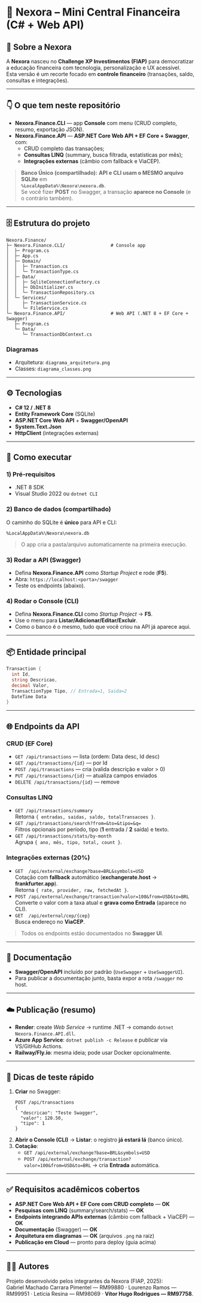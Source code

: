 # 💜 Nexora – Mini Central Financeira (C# + Web API)

## 📖 Sobre a Nexora
A **Nexora** nasceu no **Challenge XP Investimentos (FIAP)** para democratizar a educação financeira com tecnologia, personalização e UX acessível.  
Esta versão é um recorte focado em **controle financeiro** (transações, saldo, consultas e integrações).

---

## 👇 O que tem neste repositório
- **Nexora.Finance.CLI** — app **Console** com menu (CRUD completo, resumo, exportação JSON).
- **Nexora.Finance.API** — **ASP.NET Core Web API + EF Core + Swagger**, com:
  - CRUD completo das transações;
  - **Consultas LINQ** (summary, busca filtrada, estatísticas por mês);
  - **Integrações externas** (câmbio com fallback e ViaCEP).

> **Banco Único (compartilhado):** **API e CLI usam o MESMO arquivo SQLite** em  
> **`%LocalAppData%\Nexora\nexora.db`**.  
> Se você fizer **POST** no Swagger, a transação **aparece no Console** (e o contrário também).

---

## 🗄️ Estrutura do projeto

```plaintext
Nexora.Finance/
├─ Nexora.Finance.CLI/                 # Console app
│  ├─ Program.cs
│  ├─ App.cs
│  ├─ Domain/
│  │  ├─ Transaction.cs
│  │  └─ TransactionType.cs
│  ├─ Data/
│  │  ├─ SqliteConnectionFactory.cs
│  │  ├─ DbInitializer.cs
│  │  └─ TransactionRepository.cs
│  └─ Services/
│     ├─ TransactionService.cs
│     └─ FileService.cs
└─ Nexora.Finance.API/                 # Web API (.NET 8 + EF Core + Swagger)
   ├─ Program.cs
   └─ Data/
      └─ TransactionDbContext.cs
```

### Diagramas
- Arquitetura: `diagrama_arquitetura.png`  
- Classes: `diagrama_classes.png`

---

## ⚙️ Tecnologias
- **C# 12 / .NET 8**
- **Entity Framework Core** (SQLite)
- **ASP.NET Core Web API** + **Swagger/OpenAPI**
- **System.Text.Json**
- **HttpClient** (integrações externas)

---

## 🚀 Como executar

### 1) Pré-requisitos
- .NET 8 SDK  
- Visual Studio 2022 ou `dotnet CLI`

### 2) Banco de dados (compartilhado)
O caminho do SQLite é **único** para API e CLI:
```
%LocalAppData%\Nexora\nexora.db
```
> O app cria a pasta/arquivo automaticamente na primeira execução.

### 3) Rodar a **API** (Swagger)
- Defina **Nexora.Finance.API** como *Startup Project* e rode (**F5**).  
- Abra: `https://localhost:<porta>/swagger`  
- Teste os endpoints (abaixo).

### 4) Rodar o **Console (CLI)**
- Defina **Nexora.Finance.CLI** como *Startup Project* → **F5**.  
- Use o menu para **Listar/Adicionar/Editar/Excluir**.  
- Como o banco é o mesmo, tudo que você criou na API já aparece aqui.

---

## 📦 Entidade principal

```csharp
Transaction {
  int Id,
  string Descricao,
  decimal Valor,
  TransactionType Tipo, // Entrada=1, Saida=2
  DateTime Data
}
```

---

## 🌐 Endpoints da API

### CRUD (EF Core)
- `GET /api/transactions` — lista (ordem: Data desc, Id desc)  
- `GET /api/transactions/{id}` — por Id  
- `POST /api/transactions` — cria (valida descrição e valor > 0)  
- `PUT /api/transactions/{id}` — atualiza campos enviados  
- `DELETE /api/transactions/{id}` — remove

### Consultas LINQ
- `GET /api/transactions/summary`  
  Retorna `{ entradas, saidas, saldo, totalTransacoes }`.
- `GET /api/transactions/search?from=&to=&tipo=&q=`  
  Filtros opcionais por período, tipo (**1** entrada / **2** saída) e texto.
- `GET /api/transactions/stats/by-month`  
  Agrupa `{ ano, mês, tipo, total, count }`.

### Integrações externas (20%)
- `GET  /api/external/exchange?base=BRL&symbols=USD`  
  Cotação com **fallback** automático (**exchangerate.host** → **frankfurter.app**).  
  Retorna `{ rate, provider, raw, fetchedAt }`.
- `POST /api/external/exchange/transaction?valor=100&from=USD&to=BRL`  
  Converte o valor com a taxa atual e **grava como Entrada** (aparece no CLI).
- `GET  /api/external/cep/{cep}`  
  Busca endereço no **ViaCEP**.

> Todos os endpoints estão documentados no **Swagger UI**.

---

## 📑 Documentação
- **Swagger/OpenAPI** incluído por padrão (`UseSwagger` + `UseSwaggerUI`).  
- Para publicar a documentação junto, basta expor a rota `/swagger` no host.

---

## ☁️ Publicação (resumo)
- **Render**: create *Web Service* → runtime .NET → comando `dotnet Nexora.Finance.API.dll`.  
- **Azure App Service**: `dotnet publish -c Release` e publicar via VS/GitHub Actions.  
- **Railway/Fly.io**: mesma ideia; pode usar Docker opcionalmente.

---

## 🧪 Dicas de teste rápido

1. **Criar** no Swagger:
   ```http
   POST /api/transactions
   {
     "descricao": "Teste Swagger",
     "valor": 120.50,
     "tipo": 1
   }
   ```
2. **Abrir o Console (CLI)** → **Listar**: o registro **já estará lá** (banco único).
3. **Cotação**:
   - `GET /api/external/exchange?base=BRL&symbols=USD`
   - `POST /api/external/exchange/transaction?valor=100&from=USD&to=BRL` → cria **Entrada** automática.

---

## ✅ Requisitos acadêmicos cobertos

- **ASP.NET Core Web API + EF Core com CRUD completo** — **OK**  
- **Pesquisas com LINQ** (summary/search/stats) — **OK**  
- **Endpoints integrando APIs externas** (câmbio com fallback + ViaCEP) — **OK**  
- **Documentação** (Swagger) — **OK**  
- **Arquitetura em diagramas** — **OK** (arquivos `.png` na raiz)  
- **Publicação em Cloud** — pronto para deploy (guia acima)

---

## 👨‍💻 Autores
Projeto desenvolvido pelos integrantes da Nexora (FIAP, 2025):  
Gabriel Machado Carrara Pimentel — RM99880 · Lourenzo Ramos — RM99951 · Letícia Resina — RM98069 · **Vítor Hugo Rodrigues — RM97758**.
